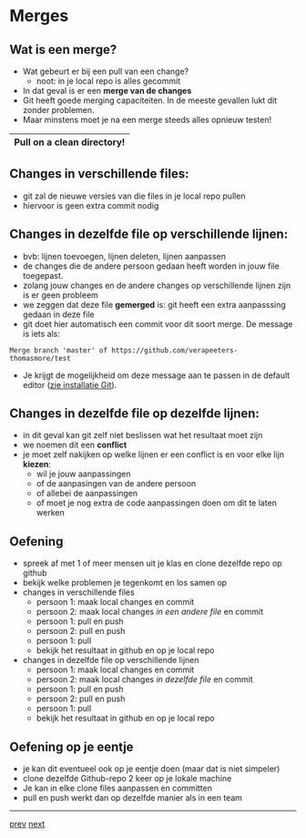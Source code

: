 # Merges

## Wat is een merge? 
* Wat gebeurt er bij een pull van een change?
  * noot: in je local repo is alles gecommit
* In dat geval is er een **merge van de changes** 
* Git heeft goede merging capaciteiten. In de meeste gevallen lukt dit zonder problemen.
* Maar minstens moet je na een merge steeds alles opnieuw testen!

| Pull on a clean directory! |
|---|

## Changes in verschillende files: 
* git zal de nieuwe versies van die files in je local repo pullen
* hiervoor is geen extra commit nodig 

## Changes in dezelfde file op verschillende lijnen: 
* bvb: lijnen toevoegen, lijnen deleten, lijnen aanpassen
* de changes die de andere persoon gedaan heeft worden in jouw file toegepast.
* zolang jouw changes en de andere changes op verschillende lijnen zijn is er geen probleem 
* we zeggen dat deze file **gemerged** is: git heeft een extra aanpasssing gedaan in deze file 
* git doet hier automatisch een commit voor dit soort merge. De message is iets als:
```
Merge branch 'master' of https://github.com/verapeeters-thomasmore/test
```
* Je krijgt de mogelijkheid om deze message aan te passen in de default editor ([zie installatie Git](../01_getting_started/02_installeer_git.md)).

## Changes in dezelfde file op dezelfde lijnen:
* in dit geval kan git zelf niet beslissen wat het resultaat moet zijn
* we noemen dit een **conflict** 
* je moet zelf nakijken op welke lijnen er een conflict is en voor elke lijn **kiezen**: 
  * wil je jouw aanpassingen
  * of de aanpasingen van de andere persoon
  * of allebei de aanpassingen  
  * of moet je nog extra de code aanpassingen doen om dit te laten werken    


## Oefening 
* spreek af met 1 of meer mensen uit je klas en clone dezelfde repo op github
* bekijk welke problemen je tegenkomt en los samen op
* changes in verschillende files  
  * persoon 1: maak local changes en commit 
  * persoon 2: maak local changes _in een andere file_ en commit 
  * persoon 1: pull en push   
  * persoon 2: pull en push  
  * persoon 1: pull 
  * bekijk het resultaat in github en op je local repo 
* changes in dezelfde file op verschillende lijnen 
  * persoon 1: maak local changes en commit
  * persoon 2: maak local changes _in dezelfde file_ en commit
  * persoon 1: pull en push
  * persoon 2: pull en push
  * persoon 1: pull
  * bekijk het resultaat in github en op je local repo
  
## Oefening op je eentje 
* je kan dit eventueel ook op je eentje doen (maar dat is niet simpeler)
* clone dezelfde Github-repo 2 keer op je lokale machine 
* Je kan in elke clone files aanpassen en committen
* pull en push werkt dan op dezelfde manier als in een team 

---
[prev](01_simpele_workflow.md)
[next](03_conflicten.md)

